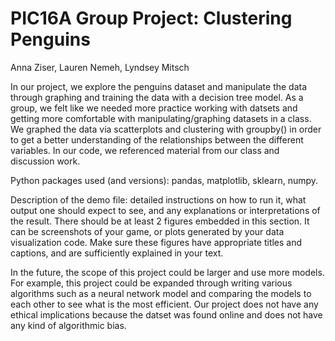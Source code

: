 # PIC16A Group Project: Clustering Penguins
Anna Ziser, Lauren Nemeh, Lyndsey Mitsch

In our project, we explore the penguins dataset and manipulate the data through graphing and training the data with a decision tree model. As a group, we felt like we needed more practice working with datsets and getting more comfortable with manipulating/graphing datasets in a class. We graphed the data via scatterplots and clustering with groupby() in order to get a better understanding of the relationships between the different variables.  In our code, we referenced material from our class and discussion work.

Python packages used (and versions): pandas, matplotlib, sklearn, numpy.

Description of the demo file: detailed instructions on how to run it, what output one should expect to see, and any explanations or interpretations of the result. There should be at least 2 figures embedded in this section. It can be screenshots of your game, or plots generated by your data visualization code. Make sure these figures have appropriate titles and captions, and are sufficiently explained in your text.

In the future, the scope of this project could be larger and use more models. For example, this project could be expanded through writing various algorithms such as a neural network model and comparing the models to each other to see what is the most efficient. Our project does not have any ethical implications because the datset was found online and does not have any kind of algorithmic bias.
